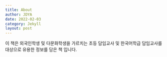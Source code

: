 ```yaml
---
title: About
author: JDYA
date: 2022-02-03
category: Jekyll
layout: post
---
```


이 책은 외국인학생 및 다문화학생을 가르치는 초등 담임교사 및 한국어학급 담임교사를 대상으로 유용한 정보를 담은 책 입니다.


